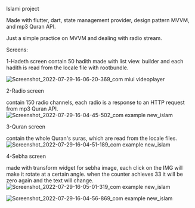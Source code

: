 Islami project

Made with flutter, dart, state management provider, design pattern MVVM, and mp3 Quran API.

Just a simple practice on MVVM and dealing with radio stream.

Screens:

1-Hadeth screen
contain 50 hadith made with list view. builder and each hadith is read from the locale file with rootbundle.

![Screenshot_2022-07-29-16-06-20-369_com miui videoplayer](https://user-images.githubusercontent.com/91227030/181777964-3d6fd768-8ec6-41e8-96d2-cc3461fe6636.jpg)

2-Radio screen 

contain 150 radio channels, each radio is a response to an HTTP request from mp3 Quran API.
![Screenshot_2022-07-29-16-04-45-502_com example new_islam](https://user-images.githubusercontent.com/91227030/181778687-1600b0bf-0a7b-4c5d-8f47-da3e6ab6158d.jpg)

3-Quran screen 

contain the whole Quran's suras, which are read from the locale files.
![Screenshot_2022-07-29-16-04-51-189_com example new_islam](https://user-images.githubusercontent.com/91227030/181779010-b65ac193-e2c8-4249-8d69-e48790f5fe3b.jpg)

4-Sebha screen

made with transform widget for sebha image, 
each click on the IMG will make it rotate at a certain angle.
when the counter achieves 33 it will be zero again and the text will change.
![Screenshot_2022-07-29-16-05-01-319_com example new_islam](https://user-images.githubusercontent.com/91227030/181779617-f93ee384-1352-4366-937e-3ad01df03b9d.jpg)

![Screenshot_2022-07-29-16-04-56-869_com example new_islam](https://user-images.githubusercontent.com/91227030/181779689-05eaab33-bec6-4dfa-909e-3ce538a0d834.jpg)
